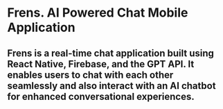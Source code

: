 # Frens. AI Powered Chat Mobile Application
## Frens is a real-time chat application built using React Native, Firebase, and the GPT API. It enables users to chat with each other seamlessly and also interact with an AI chatbot for enhanced conversational experiences.
